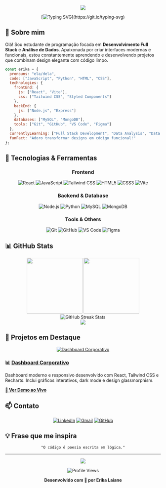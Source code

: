 <div align="center">
  <img src="https://capsule-render.vercel.app/api?type=waving&color=gradient&customColorList=12,14,18,20,24&height=200&section=header&text=Erika%20Laiane&fontSize=80&fontColor=fff&animation=fadeIn&fontAlignY=38&desc=Full%20Stack%20Developer%20%7C%20Data%20Enthusiast&descAlignY=58&descAlign=50" />
</div>

<div align="center">
  
  [![Typing SVG](https://readme-typing-svg.herokuapp.com?font=Fira+Code&weight=600&size=22&pause=1000&color=8B5CF6&center=true&vCenter=true&width=600&lines=Estudante+de+Desenvolvimento+Full+Stack;Explorando+An%C3%A1lise+de+Dados;Criando+interfaces+modernas+com+React;Apaixonada+por+tecnologia!)](https://git.io/typing-svg)
  
</div>

## 💜 Sobre mim

Olá! Sou estudante de programação focada em **Desenvolvimento Full Stack** e **Análise de Dados**. Apaixonada por criar interfaces modernas e funcionais, estou constantemente aprendendo e desenvolvendo projetos que combinam design elegante com código limpo.

```javascript
const erika = {
  pronouns: "ela/dela",
  code: ["JavaScript", "Python", "HTML", "CSS"],
  technologies: {
    frontEnd: {
      js: ["React", "Vite"],
      css: ["Tailwind CSS", "Styled Components"]
    },
    backEnd: {
      js: ["Node.js", "Express"]
    },
    databases: ["MySQL", "MongoDB"],
    tools: ["Git", "GitHub", "VS Code", "Figma"]
  },
  currentlyLearning: ["Full Stack Development", "Data Analysis", "Data Visualization"],
  funFact: "Adoro transformar designs em código funcional!"
};
```

## 🚀 Tecnologias & Ferramentas

<div align="center">

### Frontend
![React](https://img.shields.io/badge/React-20232A?style=for-the-badge&logo=react&logoColor=61DAFB)
![JavaScript](https://img.shields.io/badge/JavaScript-F7DF1E?style=for-the-badge&logo=javascript&logoColor=black)
![Tailwind CSS](https://img.shields.io/badge/Tailwind_CSS-38B2AC?style=for-the-badge&logo=tailwind-css&logoColor=white)
![HTML5](https://img.shields.io/badge/HTML5-E34F26?style=for-the-badge&logo=html5&logoColor=white)
![CSS3](https://img.shields.io/badge/CSS3-1572B6?style=for-the-badge&logo=css3&logoColor=white)
![Vite](https://img.shields.io/badge/Vite-646CFF?style=for-the-badge&logo=vite&logoColor=white)

### Backend & Database
![Node.js](https://img.shields.io/badge/Node.js-339933?style=for-the-badge&logo=nodedotjs&logoColor=white)
![Python](https://img.shields.io/badge/Python-3776AB?style=for-the-badge&logo=python&logoColor=white)
![MySQL](https://img.shields.io/badge/MySQL-4479A1?style=for-the-badge&logo=mysql&logoColor=white)
![MongoDB](https://img.shields.io/badge/MongoDB-47A248?style=for-the-badge&logo=mongodb&logoColor=white)

### Tools & Others
![Git](https://img.shields.io/badge/Git-F05032?style=for-the-badge&logo=git&logoColor=white)
![GitHub](https://img.shields.io/badge/GitHub-181717?style=for-the-badge&logo=github&logoColor=white)
![VS Code](https://img.shields.io/badge/VS_Code-007ACC?style=for-the-badge&logo=visual-studio-code&logoColor=white)
![Figma](https://img.shields.io/badge/Figma-F24E1E?style=for-the-badge&logo=figma&logoColor=white)

</div>

## 📊 GitHub Stats

<div align="center">
  <img height="180em" src="https://github-readme-stats.vercel.app/api?username=erikalaiane&show_icons=true&theme=radical&include_all_commits=true&count_private=true&border_color=8B5CF6&title_color=8B5CF6&icon_color=A78BFA"/>
  <img height="180em" src="https://github-readme-stats.vercel.app/api/top-langs/?username=erikalaiane&layout=compact&langs_count=8&theme=radical&border_color=8B5CF6&title_color=8B5CF6"/>
</div>

<div align="center">
  <img src="https://github-readme-streak-stats.herokuapp.com/?user=erikalaiane&theme=radical&border=8B5CF6&ring=8B5CF6&fire=A78BFA&currStreakLabel=A78BFA" alt="GitHub Streak Stats" />
</div>

<div align="center">
  <img src="https://github-readme-activity-graph.vercel.app/graph?username=erikalaiane&theme=react-dark&hide_border=true&area=true&color=8B5CF6&point=A78BFA&line=8B5CF6" />
</div>

## 🎯 Projetos em Destaque

<div align="center">

[![Dashboard Corporativo](https://github-readme-stats.vercel.app/api/pin/?username=erikalaiane&repo=dashboard-corporativo&theme=radical&border_color=8B5CF6&title_color=8B5CF6&icon_color=A78BFA)](https://github.com/erikalaiane/dashboard-corporativo)

</div>

### 📊 [Dashboard Corporativo](https://github.com/erikalaiane/dashboard-corporativo)
Dashboard moderno e responsivo desenvolvido com React, Tailwind CSS e Recharts. Inclui gráficos interativos, dark mode e design glassmorphism.

**[🚀 Ver Demo ao Vivo](https://erikalaiane.github.io/dashboard-corporativo/)**

## 📫 Contato

<div align="center">

[![LinkedIn](https://img.shields.io/badge/LinkedIn-0077B5?style=for-the-badge&logo=linkedin&logoColor=white)](https://www.linkedin.com/in/erika-laiane-azevedo)
[![Gmail](https://img.shields.io/badge/Gmail-D14836?style=for-the-badge&logo=gmail&logoColor=white)](mailto:erikalaianeazevedosantos@gmail.com)
[![GitHub](https://img.shields.io/badge/GitHub-100000?style=for-the-badge&logo=github&logoColor=white)](https://github.com/erikalaiane)

</div>

## 💡 Frase que me inspira

<div align="center">
  
  ```
  "O código é poesia escrita em lógica."
  ```
  
</div>

---

<div align="center">
  <img src="https://capsule-render.vercel.app/api?type=waving&color=gradient&customColorList=12,14,18,20,24&height=100&section=footer" />
  
  ![Profile Views](https://komarev.com/ghpvc/?username=erikalaiane&color=blueviolet&style=for-the-badge)
  
  **Desenvolvido com 💜 por Erika Laiane**
</div>
